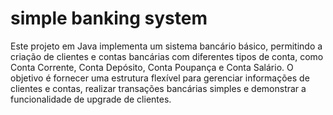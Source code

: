 # simple banking system
 Este projeto em Java implementa um sistema bancário básico, permitindo a criação de clientes e contas bancárias com diferentes tipos de conta, como Conta Corrente, Conta Depósito, Conta Poupança e Conta Salário. O objetivo é fornecer uma estrutura flexível para gerenciar informações de clientes e contas, realizar transações bancárias simples e demonstrar a funcionalidade de upgrade de clientes.
